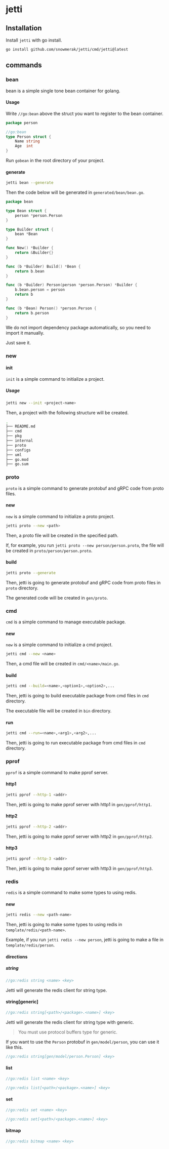 # jetti

## Installation

Install `jetti` with go install.

```bash
go install github.com/snowmerak/jetti/cmd/jetti@latest
```

## commands

### bean

bean is a simple single tone bean container for golang.

#### Usage

Write `//go:bean` above the struct you want to register to the bean container.

```go
package person

//go:bean
type Person struct {
    Name string
    Age  int
}
````

Run `gobean` in the root directory of your project.

#### generate

```bash
jetti bean --generate
```

Then the code below will be generated in `generated/bean/bean.go`.

```go
package bean

type Bean struct {
	person *person.Person
}

type Builder struct {
	bean *Bean
}

func New() *Builder {
	return &Builder{}
}

func (b *Builder) Build() *Bean {
	return b.bean
}

func (b *Builder) Person(person *person.Person) *Builder {
	b.bean.person = person
	return b
}

func (b *Bean) Person() *person.Person {
	return b.person
}
```

We do not import dependency package automatically, so you need to import it manually.

Just save it.

### new

#### init

`init` is a simple command to initialize a project.

##### Usage

```bash
jetti new --init <project-name>
```

Then, a project with the following structure will be created.

```bash
.
├── README.md
├── cmd
├── pkg
├── internal
├── proto
├── configs
├── uml
├── go.mod
├── go.sum
```

### proto

`proto` is a simple command to generate protobuf and gRPC code from proto files.

#### new

`new` is a simple command to initialize a proto project.

```bash
jetti proto --new <path>
```

Then, a proto file will be created in the specified path.

If, for example, you run `jetti proto --new person/person.proto`, the file will be created in `proto/person/person.proto`.

#### build

```bash
jetti proto --generate
```

Then, jetti is going to generate protobuf and gRPC code from proto files in `proto` directory.

The generated code will be created in `gen/proto`.

### cmd

`cmd` is a simple command to manage executable package.

#### new

`new` is a simple command to initialize a cmd project.

```bash
jetti cmd --new <name>
```

Then, a cmd file will be created in `cmd/<name>/main.go`.

#### build

```bash
jetti cmd --build=<name>,<option1>,<option2>,...
```

Then, jetti is going to build executable package from cmd files in `cmd` directory.

The executable file will be created in `bin` directory.

#### run

```bash
jetti cmd --run=<name>,<arg1>,<arg2>,...
```

Then, jetti is going to run executable package from cmd files in `cmd` directory.

### pprof

`pprof` is a simple command to make pprof server.

#### http1

```bash
jetti pprof --http-1 <addr>
```

Then, jetti is going to make pprof server with http1 in `gen/pprof/http1`.

#### http2

```bash
jetti pprof --http-2 <addr>
```

Then, jetti is going to make pprof server with http2 in `gen/pprof/http2`.

#### http3

```bash
jetti pprof --http-3 <addr>
```

Then, jetti is going to make pprof server with http3 in `gen/pprof/http3`.

### redis

`redis` is a simple command to make some types to using redis.

#### new

```bash
jetti redis --new <path-name>
```

Then, jetti is going to make some types to using redis in `template/redis/<path-name>`.

Example, if you run `jetti redis --new person`, jetti is going to make a file in `template/redis/person`.

#### directions

##### string

```go
//go:redis string <name> <key>
```

Jetti will generate the redis client for string type.

#### string[generic]

```go
//go:redis string[<path>/<package>.<name>] <key>
```

Jetti will generate the redis client for string type with generic.

> You must use protocol buffers type for generic.

If you want to use the `Person` protobuf in `gen/model/person`, you can use it like this.

```go
//go:redis string[gen/model/person.Person] <key>
```

#### list

```go
//go:redis list <name> <key>

//go:redis list[<path>/<package>.<name>] <key>
```

#### set

```go
//go:redis set <name> <key>

//go:redis set[<path>/<package>.<name>] <key>
```

#### bitmap

```go
//go:redis bitmap <name> <key>
```
